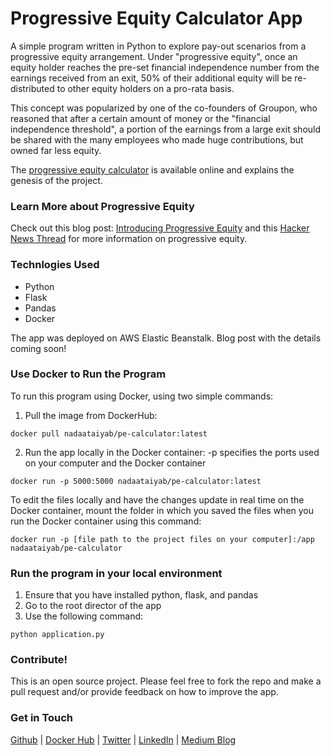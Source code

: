 # Progressive Equity Calculator App
A simple program written in Python to explore pay-out scenarios from a progressive equity arrangement. Under "progressive equity", once an equity holder reaches the pre-set financial independence number from the earnings received from an exit, 50% of their additional equity will be re-distributed to other equity holders on a pro-rata basis.

This concept was popularized by one of the co-founders of Groupon, who reasoned that after a certain amount of money or the "financial independence threshold", a portion of the earnings from a large exit should be shared with the many employees who made huge contributions, but owned far less equity. 

The <a href=http://pe-calculator.us-west-2.elasticbeanstalk.com/>progressive equity calculator</a> is available online and explains the genesis of the project.  

### Learn More about Progressive Equity
Check out this blog post: <a href=https://medium.com/detour-dot-com/introducing-progressive-equity-f424a51ee3a4>Introducing Progressive Equity</a> and this <a href=https://medium.com/detour-dot-com/introducing-progressive-equity-f424a51ee3a4>Hacker News Thread</a> for more information on progressive equity.  

### Technlogies Used
* Python
* Flask
* Pandas
* Docker

The app was deployed on AWS Elastic Beanstalk. Blog post with the details coming soon!

### Use Docker to Run the Program

To run this program using Docker, using two simple commands:

1. Pull the image from DockerHub:

```
docker pull nadaataiyab/pe-calculator:latest
```

2. Run the app locally in the Docker container:
-p specifies the ports used on your computer and the Docker container

```
docker run -p 5000:5000 nadaataiyab/pe-calculator:latest
```


To edit the files locally and have the changes update in real time on the Docker container, mount the folder in which you saved the files when you run the Docker container using this command:

```
docker run -p [file path to the project files on your computer]:/app nadaataiyab/pe-calculator
```

### Run the program in your local environment
1. Ensure that you have installed python, flask, and pandas
2. Go to the root director of the app
3. Use the following command:
```
python application.py
```
### Contribute!
This is an open source project. Please feel free to fork the repo and make a pull request and/or provide feedback on how to improve the app. 

### Get in Touch
<a href="https://github.com/nadaataiyab/progressive-equity-calculator">Github</a> |
<a href="https://hub.docker.com/r/nadaataiyab/pe-calculator/">Docker Hub</a> |
<a href="https://twitter.com/nadaaita">Twitter</a> |
<a href="https://www.linkedin.com/in/nadaataiyab">LinkedIn</a> |
<a href="https://www.medium.com/@nadaa.taiyab">Medium Blog</a> 


